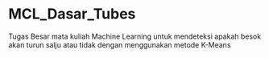# MCL_Dasar_Tubes
Tugas Besar mata kuliah Machine Learning untuk mendeteksi apakah besok akan turun salju atau tidak dengan menggunakan metode K-Means
